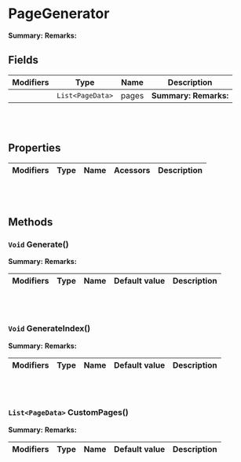 
# PageGenerator

**Summary:** 
**Remarks:** 

## Fields

|Modifiers            |Type          | Name         | Description
|---------------------|--------------|:------------:|------------
|  | `List<PageData>` | pages | **Summary:**  **Remarks:** 

<br/>
<br/>

## Properties

|Modifiers            | Type            | Name            | Acessors             | Description
|---------------------|-----------------|:---------------:|----------------------|------------

<br/>
<br/>

## Methods


### **`Void` Generate()**

**Summary:** 
**Remarks:** 

| Modifiers       | Type             | Name             | Default value | Description
|-----------------|------------------|:----------------:|---------------|------------

<br/>
<br/>


### **`Void` GenerateIndex()**

**Summary:** 
**Remarks:** 

| Modifiers       | Type             | Name             | Default value | Description
|-----------------|------------------|:----------------:|---------------|------------

<br/>
<br/>


### **`List<PageData>` CustomPages()**

**Summary:** 
**Remarks:** 

| Modifiers       | Type             | Name             | Default value | Description
|-----------------|------------------|:----------------:|---------------|------------

<br/>
<br/>


